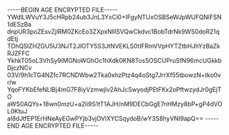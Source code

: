 -----BEGIN AGE ENCRYPTED FILE-----
YWdlLWVuY3J5cHRpb24ub3JnL3YxCi0+IFgyNTUxOSBSeWJpWUFQNlFSN1dESzBa
dnpUR3poZEsvZjlRM0ZKcEo3ZXpxNlllSVQwCkdvc1BobTdrNk9WS0doR21qdEtj
TDhQSlZHZGU5U3NJT2JlOTY5S3JtNVEKLS0tIFRmVVpHYTZtbHJhYzBaZkRJZFFC
YkhkT05oL3VhSy9IMGNoWGhOc1hXdk0KN8TosSOSCUPruSfN96mcUGkkbDjczNCv
03V/9h1cTG4NZfc7RCNDWbw2Tka0xhzPtz4q4oStg7JrrXf55tbowzN+tko0vr/w
YqoFYKbEfeNLlBj4mG7F8iyVzmwjlv2AhJcSwyodjPEtFKx2oPftwzydJr0gEjTO
aWS0AQYs+18wn0mzU+a2Ii9S1tT1AJH/nM9DECbGgE7nHMzy8bP+gP4dVOL0KtuJ
aI8dJtfEP1ErHNeAyEGwPYjb3vjOVlXYCSqydoB/wY3S8hyVNI9apQ==
-----END AGE ENCRYPTED FILE-----
